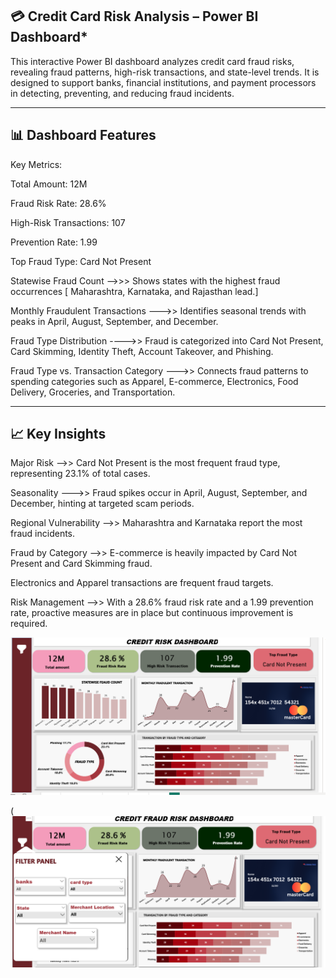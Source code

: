 **💳 Credit Card Risk Analysis – Power BI Dashboard***
-----------------------------------------------------------------------------------------------------------------------------------------------------------------------------------

This interactive Power BI dashboard analyzes credit card fraud risks, revealing fraud patterns, high-risk transactions, and state-level trends. It is designed to support banks, financial institutions, and payment processors in detecting, preventing, and reducing fraud incidents.

-------------------------------------------------------------------------------------------------------------------------

**📊 Dashboard Features**
------------------------------------------------------------------------------------------------------------------------------------

Key Metrics:

Total Amount: 12M


Fraud Risk Rate: 28.6%


High-Risk Transactions: 107


Prevention Rate: 1.99


Top Fraud Type: Card Not Present


Statewise Fraud Count -->>>  Shows states with the highest fraud occurrences [ Maharashtra, Karnataka, and Rajasthan lead.]
                        

Monthly Fraudulent Transactions --->> Identifies seasonal trends with peaks in April, August, September, and December.


Fraud Type Distribution ---->> Fraud is categorized into Card Not Present, Card Skimming, Identity Theft, Account Takeover, and Phishing.


Fraud Type vs. Transaction Category --->> Connects fraud patterns to spending categories such as Apparel, E-commerce, Electronics, Food Delivery, Groceries, and Transportation.

------------------------------------------------------------------------------------------------------------------------------

**📈 Key Insights**
---------------------------------------------------------------------------------------------------------------------------------

Major Risk -->> Card Not Present is the most frequent fraud type, representing 23.1% of total cases.


Seasonality --->> Fraud spikes occur in April, August, September, and December, hinting at targeted scam periods.


Regional Vulnerability -->>  Maharashtra and Karnataka report the most fraud incidents.


Fraud by Category -->> E-commerce is heavily impacted by Card Not Present and Card Skimming fraud.

Electronics and Apparel transactions are frequent fraud targets.


Risk Management -->> With a 28.6% fraud risk rate and a 1.99 prevention rate, proactive measures are in place but continuous improvement is required.


![Dashboard Screenshot](https://github.com/rubywilson771-ctrl/Credit_card_fraud_risk_Analysis/blob/main/credit%20card%20dashboard.png)

(![Dashboard Screenshot](https://github.com/rubywilson771-ctrl/Credit_card_fraud_risk_Analysis/blob/main/snapshot%202.png)
